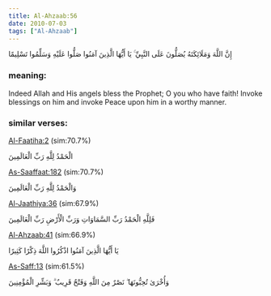 ```yaml
---
title: Al-Ahzaab:56
date: 2010-07-03
tags: ["Al-Ahzaab"]
---
```

إِنَّ اللَّهَ وَمَلَائِكَتَهُ يُصَلُّونَ عَلَى النَّبِيِّ ۚ يَا أَيُّهَا الَّذِينَ آمَنُوا صَلُّوا عَلَيْهِ وَسَلِّمُوا تَسْلِيمًا
### meaning: 
Indeed Allah and His angels bless the Prophet; O you who have faith! Invoke blessings on him and invoke Peace upon him in a worthy manner.
### similar verses: 

[Al-Faatiha:2](/1/2) (sim:70.7%)

الْحَمْدُ لِلَّهِ رَبِّ الْعَالَمِينَ

[As-Saaffaat:182](/37/182) (sim:70.7%)

وَالْحَمْدُ لِلَّهِ رَبِّ الْعَالَمِينَ

[Al-Jaathiya:36](/45/36) (sim:67.9%)

فَلِلَّهِ الْحَمْدُ رَبِّ السَّمَاوَاتِ وَرَبِّ الْأَرْضِ رَبِّ الْعَالَمِينَ

[Al-Ahzaab:41](/33/41) (sim:66.9%)

يَا أَيُّهَا الَّذِينَ آمَنُوا اذْكُرُوا اللَّهَ ذِكْرًا كَثِيرًا

[As-Saff:13](/61/13) (sim:61.5%)

وَأُخْرَىٰ تُحِبُّونَهَا ۖ نَصْرٌ مِنَ اللَّهِ وَفَتْحٌ قَرِيبٌ ۗ وَبَشِّرِ الْمُؤْمِنِينَ
